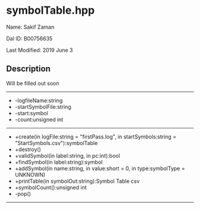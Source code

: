 # symbolTable.hpp

Name: Sakif Zaman

Dal ID: B00756635

Last Modified: 2019 June 3

## Description

Will be filled out soon

---
* -logfileName:string
* -startSymbolFile:string
* -start:symbol
* -count:unsigned int
---
* +create(in logFile:string = "firstPass.log", in startSymbols:string = "StartSymbols.csv"):symbolTable
* +destroy()
* +validSymbol(in label:string, in pc:int):bool
* +findSymbol(in label:string):symbol
* +addSymbol(in name:string, in value:short = 0, in type:symbolType = UNKNOWN)
* +printTable(in symbolOut:string):Symbol Table csv
* +symbolCount():unsigned int
* -pop()
---